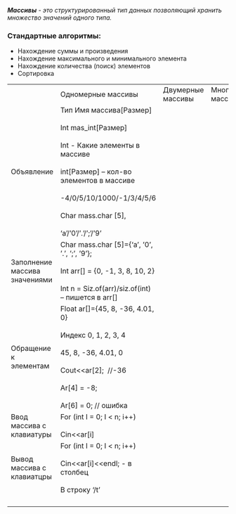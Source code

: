 
***Массивы** - это структурированный тип данных позволяющий хранить множество значений одного типа.*

### Стандартные алгоритмы:
- Нахождение суммы и произведения
- Нахождение максимального и минимального элемента 
- Нахождение количества (поиск) элементов
- Сортировка



|                               |                                                                                                                                                                                                                                 |                   |                     |
| ----------------------------- | ------------------------------------------------------------------------------------------------------------------------------------------------------------------------------------------------------------------------------- | ----------------- | ------------------- |
|                               | Одномерные массивы                                                                                                                                                                                                              | Двумерные массивы | Многомерные массивы |
| Объявление                    | Тип Имя массива[Размер]<br><br>Int mas_int[Размер]<br><br>Int - Какие элементы в массиве<br><br>int[Размер] – кол-во элементов в массиве<br><br>-4/0/5/10/1000/-1/3/4/5/6<br><br>Char mass.char [5],<br><br>‘a’/’0’/’.’/’;’/’9’ |                   |                     |
| Заполнение массива значениями | Char mass.char [5]={‘a’, ’0’, ’.’, ’;’, ’9’};<br><br>Int arr[] = {0, -1, 3, 8, 10, 2}<br><br>Int n = Siz.of(arr)/siz.of(int) – пишется в arr[]                                                                                  |                   |                     |
| Обращение к элементам         | Float ar[]={45, 8, -36, 4.01, 0}<br><br>Индекс 0, 1, 2, 3, 4<br><br>45, 8, -36, 4.01, 0<br><br>Cout<<ar[2];  //-36<br><br>Ar[4] = -8;<br><br>Ar[6] = 0; // ошибка                                                               |                   |                     |
| Ввод массива с клавиатуры     | For (int I = 0; I < n; i++)<br><br>Cin<<ar[i]                                                                                                                                                                                   |                   |                     |
| Вывод массива с клавиатцры    | For (int I = 0; I < n; i++)<br><br>Cin<<ar[i]<<endl; - в  столбец<br><br>В строку ‘/t’                                                                                                                                          |                   |                     |
|                               |                                                                                                                                                                                                                                 |                   |                     |
|                               |                                                                                                                                                                                                                                 |                   |                     |
|                               |                                                                                                                                                                                                                                 |                   |                     |
|                               |                                                                                                                                                                                                                                 |                   |                     |